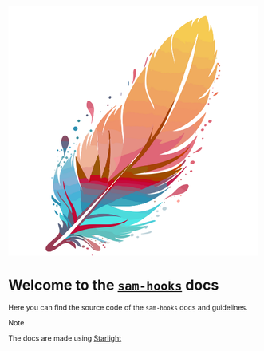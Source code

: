 ![logo](src/assets/samhooks.png)

# Welcome to the [`sam-hooks`](https://github.com/tecnosamba/sam-hooks) docs

Here you can find the source code of the `sam-hooks` docs and guidelines.

> [!Note]
> The docs are made using [Starlight](https://starlight.astro.build)
